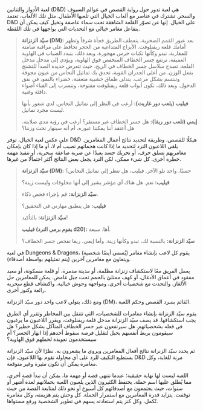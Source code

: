لعبة الأدوار والتنانين (D&D) هي لعبة تدور حول رواية القصص في عوالم السيوف والسحر. تشترك في عناصر مع ألعاب الخيال التي تلعبها الأطفال. مثل تلك الألعاب، تعتمد D&D على الخيال. إنها عن تصوّر القلعة الشاهقة تحت سماء عاصفة وتخيل كيف يمكن أن يتفاعل مغامر خيالي مع التحديات التي يواجهها في تلك اللقطة.

> **سيّد الزنزانة (DM):** بعد عبور القمم الصخرية، ينعطف الطريق فجأة شرقاً وتظهر أمامك قلعة ريفنلوفت. الأبراج المتداعية من الحجر تحافظ على مراقبة صامتة للمقاربة. تبدو وكأنها ثكنات حرس مهجورة. وبعد ذلك، يتبدد الضباب في الهاوية العميقة. ترتفع جسر الخطاف المنخفض فوق الهاوية، ويؤدي إلى مدخل مدخل القلعة. تصدح سلاسل جسر الخطاف في الريح، حيث تتعرض حديدة الصدأ للتشنج بفعل الوزن. من أعلى الجدران القوية، تحدق بك تماثيل النحاس من عيون مجوفة وتبتسم بشكل مرعب. يتدلى طماق خشبية متعفنة، خضراء بالنمو، في نفق الدخول. وبعد ذلك، تكون أبواب قلعة ريفنلوفت مفتوحة، وتتسرب إلى الفناء أضواء دافئة وغنية.
>
> **فيليب (يلعب دور غاريث):** أرغب في النظر إلى تماثيل النحاس. لدي شعور بأنها ليست مجرد تماثيل.
>
> **إيمي (تلعب دور ريفا):** هل جسر الخطاف غير مستقر؟ أرغب في رؤية مدى صلابته. هل أعتقد أننا يمكننا عبوره،  أم أنه سينهار تحت وزننا؟

على عكس لعبة الخيال، توفر D&D هيكلًا للقصص، وطريقة لتحديد نتائج أعمال المغامرين. يلقي اللاعبون النرد لتحديد ما إذا كانت هجماتهم تصيب أم لا، أو ما إذا كان بإمكان مغامريهم تسلق جرف، أو تحريك جسد بعيدًا عن ضربة صاعقة سحرية، أو تنفيذ مهمة خطرة أخرى. كل شيء ممكن، لكن النرد يجعل بعض النتائج أكثر احتمالًا من غيرها.

> **سيّد الزنزانة (DM):** حسنًا، واحد تلو الآخر. فيليب، هل تنظر إلى تماثيل النحاس؟
>
> **فيليب:** نعم. هل هناك أي مؤشر يشير إلى أنها مخلوقات وليست زينة؟
>
> **سيّد الزنزانة:** قم بإجراء فحص ذكاء.
>
> **فيليب:** هل ينطبق مهارتي في التحقيق؟
>
> **سيّد الزنزانة:** بالتأكيد!
>
> **فيليب (يقوم برمي النرد d20):** أها. سبعة.
>
> **سيّد الزنزانة:** بالنسبة لك، تبدو وكأنها زينة. وأما إيمي، ريفا تفحص جسر الخطاف؟

في لعبة Dungeons & Dragons، يقوم كل لاعب بإنشاء مغامر (يُسمى أيضًا شخصية) ويتعاون مع مغامرين آخرين (يتم تمثيلهم بواسطة أصدقاء).

يعمل الفريق معًا لاستكشاف زنزانة مظلمة، أو مدينة مدمرة، أو قلعة مسكونة، أو معبد مفقود في أعماق الأدغال، أو كهف ممتلئ بالحمم تحت جبل غامض. يمكن للمغامرين حل الألغاز، والتحدث مع شخصيات أخرى، ومواجهة وحوش خيالية، واكتشاف قطع سحرية رائعة وكنوز أخرى.

ومع ذلك، يتولى لاعب واحد دور سيّد الزنزانة (DM)، القائم بسرد القصص وحكم اللعبة.

يقوم سيّد الزنزانة بإنشاء مغامرات للشخصيات، التي تتنقل بين المخاطر وتقرر أي الطرق يجب استكشافها. قد يصف سيّد الزنزانة مدخل قلعة ريفنلوفت، ويقرر اللاعبون ما يرغبون في فعله بشخصياتهم. هل سيرتفعون عبر جسر الخطاف المتآكل بشكل خطير؟ هل سيقومون بربط أنفسهم بحبل لتقليل فرصة سقوط أحدهم إذا انهار الجسر؟ أم سيستخدمون تعويذة لحملهم فوق الهاوية؟

ثم يحدد سيّد الزنزانة نتائج أفعال المغامرين ويروي ما يشعرون به. نظرًا لأن سيّد الزنزانة يستطيع التكيف للرد على أي محاولة تقوم بها اللاعبون، فإن D&D مرنة للغاية، وكل مغامرة يمكن أن تكون مثيرة وغير متوقعة.

اللعبة ليست لها نهاية حقيقية؛ عندما تنتهي قصة أو مهمة ما، يمكن أن تبدأ قصة أخرى، مما يُطلق عليها اسم حملة. يحتفظ الكثيرون الذين يلعبون اللعبة بحملاتهم لعدة أشهر أو سنوات، حيث يجتمعون مع أصدقائهم كل أسبوع أو نحو ذلك لمتابعة القصة من حيث توقفت. يتزايد قدرة المغامرين مع استمرار الحملة. كل وحش يتم هزيمته، وكل مغامرة تُكمل، وكل كنز يتم استعادته يسهم في تطوير الشخصية ورفع مستواها.